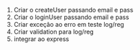1. Criar o createUser passando email e pass 
2. Criar o loginUser passando email e pass
3. Criar exceção ao erro em teste log/reg
4. Criar validation para log/reg
5. integrar ao express